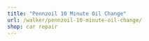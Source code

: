 ```yaml
---
title: "Pennzoil 10 Minute Oil Change"
url: /walker/pennzoil-10-minute-oil-change/
shop: car repair
---
```

